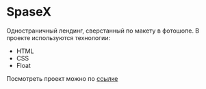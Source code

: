 # SpaseX

Одностраничный лендинг, сверстанный по макету в фотошопе. 
В проекте используются технологии: 

* HTML
* CSS
* Float

Посмотреть проект можно по [ссылке](https://akvela.github.io/ilon-float)
